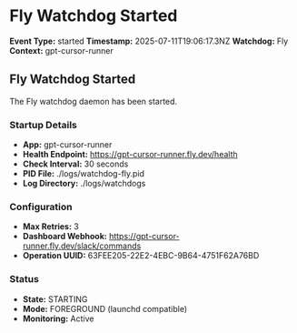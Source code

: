 # Fly Watchdog Started

**Event Type:** started
**Timestamp:** 2025-07-11T19:06:17.3NZ
**Watchdog:** Fly
**Context:** gpt-cursor-runner


## Fly Watchdog Started

The Fly watchdog daemon has been started.

### Startup Details
- **App:** gpt-cursor-runner
- **Health Endpoint:** https://gpt-cursor-runner.fly.dev/health
- **Check Interval:** 30 seconds
- **PID File:** ./logs/watchdog-fly.pid
- **Log Directory:** ./logs/watchdogs

### Configuration
- **Max Retries:** 3
- **Dashboard Webhook:** https://gpt-cursor-runner.fly.dev/slack/commands
- **Operation UUID:** 63FEE205-22E2-4EBC-9B64-4751F62A76BD

### Status
- **State:** STARTING
- **Mode:** FOREGROUND (launchd compatible)
- **Monitoring:** Active


